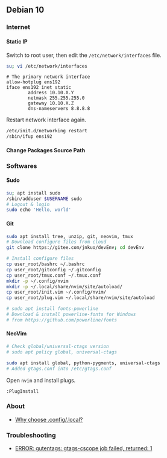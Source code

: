 ## Debian 10
### Internet
#### Static IP
Switch to root user, then edit the `/etc/network/interfaces` file.
```Bash
su; vi /etc/network/interfaces
```
```
# The primary network interface
allow-hotplug ens192
iface ens192 inet static
        address 10.10.X.Y
        netmask 255.255.255.0
        gateway 10.10.X.Z
        dns-nameservers 8.8.8.8
```
Restart network interface again.
```Bash
/etc/init.d/networking restart
/sbin/ifup ens192
```
#### Change Packages Source Path

### Softwares
#### Sudo
```Bash
su; apt install sudo
/sbin/adduser $USERNAME sudo
# Logout & login
sudo echo 'Hello, world'
```
#### Git
```Bash
sudo apt install tree, unzip, git, neovim, tmux
# Download configure files from cloud
git clone https://gitee.com/jnkuo/devEnv; cd devEnv

# Install configure files
cp user_root/bashrc ~/.bashrc
cp user_root/gitconfig ~/.gitconfig
cp user_root/tmux.conf ~/.tmux.conf
mkdir -p ~/.config/nvim
mkdir -p ~/.local/share/nvim/site/autoload/
cp user_root/init.vim ~/.config/nvim/
cp user_root/plug.vim ~/.local/share/nvim/site/autoload

# sudo apt install fonts-powerline
# Download & install powerline-fonts for Windows
# from https://github.com/powerline/fonts
```
#### NeoVim
```Bash
# Check global/universal-ctags version
# sudo apt policy global, universal-ctags

sudo apt install global, python-pygments, universal-ctags
# Added gtags.conf into /etc/gtags.conf
```
Open `nvim` and install plugs.
```vim
:PlugInstall
```

### About
+ [Why choose .config/.local?](https://askubuntu.com/questions/14535/whats-the-local-folder-for-in-my-home-directory)

### Troubleshooting
+ [ERROR: gutentags: gtags-cscope job failed, returned: 1](https://github.com/skywind3000/gutentags_plus#troubleshooting)
